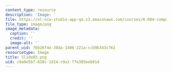 ```yaml
---
content_type: resource
description: 'Image: '
file: https://ol-ocw-studio-app-qa.s3.amazonaws.com/courses/6-004-computation-structures-spring-2017/c0a9e5b7818c1d14c9a1f7e305eeb81d_Slide03.png
file_type: image/png
image_metadata:
  caption: ''
  credit: ''
  image-alt: ''
parent_uid: 76b26f4e-38da-1486-221a-ccb9b343c762
resourcetype: Image
title: Slide03.png
uid: c0a9e5b7-818c-1d14-c9a1-f7e305eeb81d
---
```


